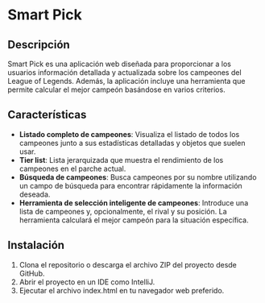 # Smart Pick

## Descripción
Smart Pick es una aplicación web diseñada para proporcionar a los usuarios información detallada y actualizada sobre los campeones del League of Legends. Además, la aplicación incluye una herramienta que permite calcular el mejor campeón basándose en varios criterios.

## Características
- **Listado completo de campeones**: Visualiza el listado de todos los campeones junto a sus estadísticas detalladas y objetos que suelen usar.
- **Tier list**: Lista jerarquizada que muestra el rendimiento de los campeones en el parche actual.
- **Búsqueda de campeones**: Busca campeones por su nombre utilizando un campo de búsqueda para encontrar rápidamente la información deseada.
- **Herramienta de selección inteligente de campeones**: Introduce una lista de campeones y, opcionalmente, el rival y su posición. La herramienta calculará el mejor campeón para la situación específica.

## Instalación
1. Clona el repositorio o descarga el archivo ZIP del proyecto desde GitHub.
2. Abrir el proyecto en un IDE como IntelliJ.
3. Ejecutar el archivo index.html en tu navegador web preferido.
